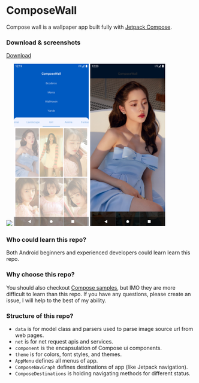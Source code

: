# ComposeWall

Compose wall is a wallpaper app built fully
with [Jetpack Compose](https://developer.android.com/jetpack/compose).

### Download & screenshots

[Download](releases/)

<img src="Screenshots/0.png" width="200"> <img src="Screenshots/1.png" width="200"> <img src="Screenshots/2.png" width="200">

### Who could learn this repo?

Both Android beginners and experienced developers could learn learn this repo.

### Why choose this repo?

You should also checkout [Compose samples](https://github.com/android/compose-samples), but IMO they
are more difficult to learn than this repo. If you have any questions, please create an issue, I
will help to the best of my ability.

### Structure of this repo?

- `data` is for model class and parsers used to parse image source url from web pages.
- `net` is for net request apis and services.
- `component` is the encapsulation of Compose ui components.
- `theme` is for colors, font styles, and themes.
- `AppMenu` defines all menus of app.
- `ComposeNavGraph` defines destinations of app (like Jetpack navigation).
- `ComposeDestinations` is holding navigating methods for different status.

